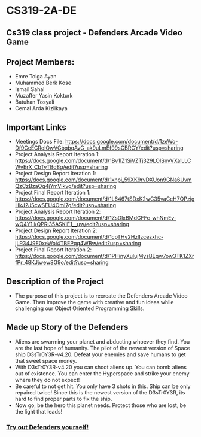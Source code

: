 # CS319-2A-DE
## Cs319 class project - Defenders Arcade Video Game

## Project Members:


- Emre Tolga Ayan
- Muhammed Berk Kose
- Ismail Sahal
- Muzaffer Yasin Kokturk
- Batuhan Tosyali
- Cemal Arda Kizilkaya
    
## Important Links

- Meetings Docs File: https://docs.google.com/document/d/1zeWo-Df9CeECRolOwVGbqbqAvG_ak9uLmEf99sCBRCY/edit?usp=sharing   
- Project Analysis Report Iteration 1: https://docs.google.com/document/d/1Bv1IZ1SiVZTj329LOISnvVXalLLCWvErX_CbTyTBd8g/edit?usp=sharing
- Project Design Report Iteration 1: https://docs.google.com/document/d/1xnpi_59XK9rvDXUon9GNa6UvmQzCzBzaOq4jYmVIkvg/edit?usp=sharing
- Project Final Report Iteration 1: https://docs.google.com/document/d/1L6467tSDxK2wC35vaCcH7OPzigHkJ2JScwSEU4OmI7g/edit?usp=sharing
- Project Analysis Report Iteration 2: https://docs.google.com/document/d/1ZsDlxBMdGFFc_whNmEv-wQ4Y1IkQPRi35ASKlE1__uw/edit?usp=sharing
- Project Design Report Iteration 2: https://docs.google.com/document/d/1cpTHv2HzlIzcezxhc-jLR34J9E0xeWoi4TBEPqq4WBw/edit?usp=sharing
- Project Final Report Iteration 2: https://docs.google.com/document/d/1PHinyXulujMysBEgw7ow3TK1ZXrfPr_48KJjwew8G9o/edit?usp=sharing

## Description of the Project


- The purpose of this project is to recreate the Defenders Arcade Video Game.
Then improve the game with creative and fun ideas 
while challenging our Object Oriented Programming Skills.
## Made up Story of the Defenders


- Aliens are swarming your planet and abducting whoever they find.
You are the last hope of humanity. The pilot of the newest version of Space ship D3sTr0Y3R-v4.20.
Defeat your enemies and save humans to get that sweet space money.
- With D3sTr0Y3R-v4.20 you can shoot aliens up. You can bomb aliens out of existence.
You can enter the Hyperspace and strike your enemy where they do not expect!
- Be careful to not get hit. You only have 3 shots in this. Ship can be only repaired twice!
Since this is the newest version of the D3sTr0Y3R, its hard to find proper parts to fix the ship.
- Now go, be the hero this planet needs. Protect those who are lost, be the light that leads!

### [Try out Defenders yourself!](https://archive.org/details/arcade_defender) 
